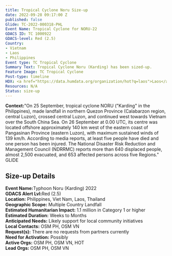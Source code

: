 ```yaml
---
title: Tropical Cyclone Noru Size-up
date: 2022-09-28 09:17:00 Z
published: false
Glide: TC-2022-000318-PHL
Event Name: Tropical Cyclone for NORU-22
GDACS ID: TC 1000922
GDACS-level: Red (2.5)
Country:
- Vietnam
- Laos
- Philippines
Event type: TC Tropical Cyclone
Summary Text: Tropical Cyclone Noru (Karding) has been sized-up.
Feature Image: TC Tropical Cyclone
Post-type: timeline
HDX: <a href="https://data.humdata.org/organization/hot?q=laos">Laos</a>,  <a href="https://data.humdata.org/organization/hot?q=philippines">Philippines</a>
Resources: N/A
Status: size-up
---
```


<strong>Context:</strong>"On 25 September, tropical cyclone NORU ("Karding" in the Philippines), made landfall in northern Quezon Province (Calabarzon region, central Luzon), crossed central Luzon, and continued west towards Vietnam over the South China Sea. On 26 September at 0.00 UTC, its centre was located offshore approximately 140 km west of the eastern coast of Pangasinan Province (eastern Luzon), with maximum sustained winds of 139 km/h. According to media reports, at least five people have died and one person has been injured. The National Disaster Risk Reduction and Management Council (NDRRMC) reports more than 640 displaced people, almost 2,500 evacuated, and 653 affected persons across five Regions."<be> GLIDE

<h2>Size-up Details</h2>

<strong>Event Name:</strong>Typhoon Noru (Karding) 2022
<br>
<strong>GDACS Alert Lvl:</strong>Red (2.5)<br>
<strong>Location:</strong> Philippines, Viet Nam, Laos, Thailand
<br>
<strong>Geographic Scope:</strong> Multiple Country Landfall
<br>
<strong>Estimated Humanitarian Impact:</strong> 1.1 million in Category 1 or higher<br>
<strong>Estimated Duration:</strong> Weeks to Months
<br>
<strong>Anticipated Needs:</strong> Likely support for local community initiatives<br>
<strong>Local Contacts:</strong> OSM PH, OSM VN<br>
<strong>Request(s):</strong> There are no requests from partners currently<br>
<strong>Need for Activation:</strong> Possibly<br>
<strong>Active Orgs:</strong> OSM PH, OSM VN, HOT<br>
<strong>Lead Orgs:</strong> OSM PH, OSM VN<be>


